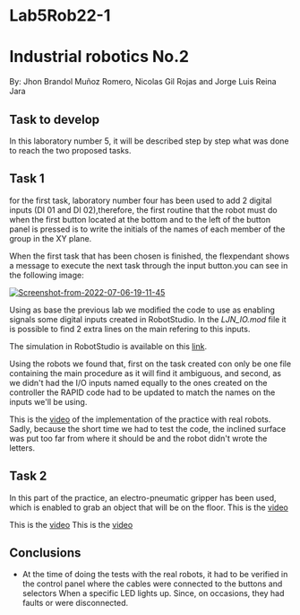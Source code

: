 # Lab5Rob22-1
#  Industrial robotics No.2

By: Jhon Brandol Muñoz Romero, Nicolas Gil Rojas and 
Jorge Luis Reina Jara

## Task to develop
In this laboratory number 5, it will be described step by step what was done to reach the two proposed tasks.

## Task 1

for the first task, laboratory number four has been used to add 2 digital inputs (DI 01 and DI 02),therefore, the first routine that the robot must do when the first button located at the bottom and to the left of the button panel is pressed is to write the initials of the names of each member of the group in the XY plane.

When the first task that has been chosen is finished, the flexpendant shows a message to execute the next task through the input button.you can see in the following image:


<a href="https://ibb.co/BPZcqJj"><img src="https://i.ibb.co/hMWLDNH/Screenshot-from-2022-07-06-19-11-45.png" alt="Screenshot-from-2022-07-06-19-11-45" border="0"></a>

Using as base the previous lab we modified the code to use as enabling signals some digital inputs created in RobotStudio. In the _LJN_IO.mod_ file it is possible to find 2 extra lines on the main refering to this inputs.

The simulation in RobotStudio is available on this [link](https://youtu.be/4ZMntHyAFSg).

Using the robots we found that, first on the task created con only be one file containing the main procedure as it will find it ambiguous, and second, as we didn't had the I/O inputs named equally to the ones created on the controller the RAPID code had to be updated to match the names on the inputs we'll be using. 

This is the [video](https://youtu.be/l5Zzl4wflTc) of the implementation of the practice with real robots. Sadly, because the short time we had to test the code, the inclined surface was put too far from where it should be and the robot didn't wrote the letters.

## Task 2
In this part of the practice, an electro-pneumatic gripper has been used, which is enabled to grab an object that will be on the floor.
This is the [video](https://youtu.be/VUhNDPTJC58)

This is the [video](https://youtu.be/VbusJI-J9fM)
This is the [video](https://youtu.be/MAuK2V5rwKk)

## Conclusions
- At the time of doing the tests with the real robots, it had to be verified in the control panel where the cables were connected to the buttons and selectors When a  specific LED lights up. Since, on occasions, they had faults or were disconnected.

